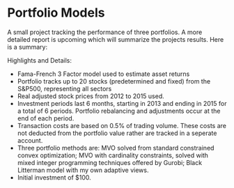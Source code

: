 # Portfolio Models
A small project tracking the performance of three portfolios. A more detailed report is upcoming which will summarize the projects results. Here is a summary:

Highlights and Details:
- Fama-French 3 Factor model used to estimate asset returns
- Portfolio tracks up to 20 stocks (predetermined and fixed) from the S&P500, representing all sectors
- Real adjusted stock prices from 2012 to 2015 used. 
- Investment periods last 6 months, starting in 2013 and ending in 2015 for a total of 6 periods. Portfolio rebalancing and adjustments occur at the end of each period.
- Transaction costs are based on 0.5% of trading volume. These costs are not deducted from the portfolio value rather are tracked in a seperate account.
- Three portfolio methods are: MVO solved from standard constrained convex optimization; MVO with cardinality constraints, solved with mixed integer programming techniques offered by Gurobi; Black Litterman model with my own adaptive views.
- Initial investment of $100.
